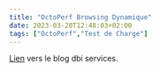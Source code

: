 ```yaml
---
title: "OctoPerf Browsing Dynamique"
date: 2023-03-20T12:48:03+02:00
tags: ["OctoPerf","Test de Charge"]
---
```


[Lien](https://www.dbi-services.com/blog/octoperf-dynamic-browsing/) vers le blog dbi services.
